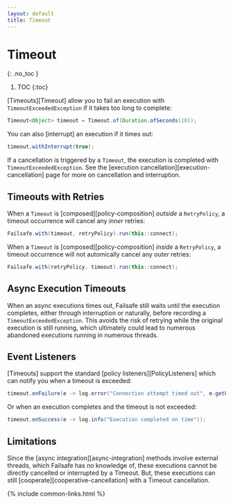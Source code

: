 ```yaml
---
layout: default
title: Timeout
---
```


# Timeout
{: .no_toc }

1. TOC
{:toc}

[Timeouts][Timeout] allow you to fail an execution with `TimeoutExceededException` if it takes too long to complete:

```java
Timeout<Object> timeout = Timeout.of(Duration.ofSeconds(10));
```

You can also [interrupt] an execution if it times out:

```java
timeout.withInterrupt(true);
```

If a cancellation is triggered by a `Timeout`, the execution is completed with `TimeoutExceededException`. See the [execution cancellation][execution-cancellation] page for more on cancellation and interruption.

## Timeouts with Retries

When a `Timeout` is [composed][policy-composition] _outside_ a `RetryPolicy`, a timeout occurrence will cancel any _inner_ retries:

```java
Failsafe.with(timeout, retryPolicy).run(this::connect);
```

When a `Timeout` is [composed][policy-composition] _inside_ a `RetryPolicy`, a timeout occurrence will not automically cancel any _outer_ retries:

```java
Failsafe.with(retryPolicy, timeout).run(this::connect);
```

## Async Execution Timeouts

When an async executions times out, Failsafe still waits until the execution completes, either through interruption or naturally, before recording a `TimeoutExceededException`. This avoids the risk of retrying while the original execution is still running, which ultimately could lead to numerous abandoned executions running in numerous threads.

## Event Listeners

[Timeouts] support the standard [policy listeners][PolicyListeners] which can notify you when a timeout is exceeded:

```java
timeout.onFailure(e -> log.error("Connection attempt timed out", e.getFailure()));
```

Or when an execution completes and the timeout is not exceeded:

```java
timeout.onSuccess(e -> log.info("Execution completed on time"));
```

## Limitations

Since the [async integration][async-integration] methods involve external threads, which Failsafe has no knowledge of, these executions cannot be directly cancelled or interrupted by a Timeout. But, these executions can still [cooperate][cooperative-cancellation] with a Timeout cancellation.

{% include common-links.html %}